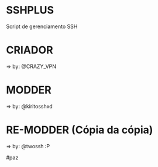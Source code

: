 # SSHPLUS 
Script de gerenciamento SSH
 
# CRIADOR
=> by: @CRAZY_VPN

# MODDER
=> by: @kiritosshxd

# RE-MODDER (Cópia da cópia)
=> by: @twossh :P

#paz
